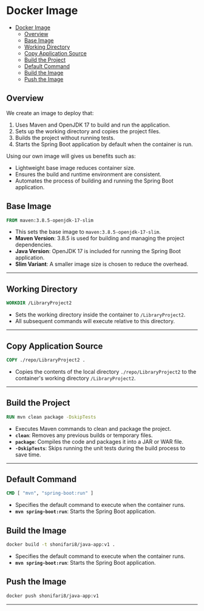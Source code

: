 # Docker Image

- [Docker Image](#docker-image)
  - [Overview](#overview)
  - [Base Image](#base-image)
  - [Working Directory](#working-directory)
  - [Copy Application Source](#copy-application-source)
  - [Build the Project](#build-the-project)
  - [Default Command](#default-command)
  - [Build the Image](#build-the-image)
  - [Push the Image](#push-the-image)

## Overview

We create an image to deploy that:

1. Uses Maven and OpenJDK 17 to build and run the application.
2. Sets up the working directory and copies the project files.
3. Builds the project without running tests.
4. Starts the Spring Boot application by default when the container is run.

Using our own image will gives us benefits such as:

- Lightweight base image reduces container size.
- Ensures the build and runtime environment are consistent.
- Automates the process of building and running the Spring Boot application.

## Base Image

```dockerfile
FROM maven:3.8.5-openjdk-17-slim
```

- This sets the base image to `maven:3.8.5-openjdk-17-slim`.
- **Maven Version**: 3.8.5 is used for building and managing the project dependencies.
- **Java Version**: OpenJDK 17 is included for running the Spring Boot application.
- **Slim Variant**: A smaller image size is chosen to reduce the overhead.

---

## Working Directory

```dockerfile
WORKDIR /LibraryProject2
```

- Sets the working directory inside the container to `/LibraryProject2`.
- All subsequent commands will execute relative to this directory.

---

## Copy Application Source

```dockerfile
COPY ./repo/LibraryProject2 .
```

- Copies the contents of the local directory `./repo/LibraryProject2` to the container's working directory `/LibraryProject2`.

---

## Build the Project

```dockerfile
RUN mvn clean package -DskipTests
```

- Executes Maven commands to clean and package the project.
- **`clean`**: Removes any previous builds or temporary files.
- **`package`**: Compiles the code and packages it into a JAR or WAR file.
- **`-DskipTests`**: Skips running the unit tests during the build process to save time.

---

## Default Command

```dockerfile
CMD [ "mvn", "spring-boot:run" ]
```

- Specifies the default command to execute when the container runs.
- **`mvn spring-boot:run`**: Starts the Spring Boot application.

## Build the Image

```sh
docker build -t shonifari8/java-app:v1 .
```

- Specifies the default command to execute when the container runs.
- **`mvn spring-boot:run`**: Starts the Spring Boot application.

## Push the Image

```sh
docker push shonifari8/java-app:v1 
```

---